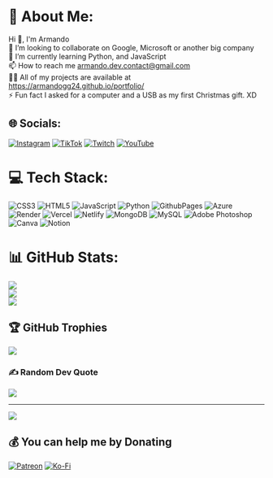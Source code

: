 # 💫 About Me:
Hi 👋, I'm Armando<br>👯 I’m looking to collaborate on Google, Microsoft or another big company<br>🌱 I’m currently learning Python, and JavaScript<br>📫 How to reach me armando.dev.contact@gmail.com<br>👨‍💻 All of my projects are available at https://armandogg24.github.io/portfolio/<br>⚡ Fun fact I asked for a computer and a USB as my first Christmas gift. XD


## 🌐 Socials:
[![Instagram](https://img.shields.io/badge/Instagram-%23E4405F.svg?logo=Instagram&logoColor=white)](https://instagram.com/deceroasenior) [![TikTok](https://img.shields.io/badge/TikTok-%23000000.svg?logo=TikTok&logoColor=white)](https://tiktok.com/@deceroasenior) [![Twitch](https://img.shields.io/badge/Twitch-%239146FF.svg?logo=Twitch&logoColor=white)](https://twitch.tv/deceroasenior) [![YouTube](https://img.shields.io/badge/YouTube-%23FF0000.svg?logo=YouTube&logoColor=white)](https://youtube.com/@UC-Vz4bxIOR7XcwIHxD2QwgQ) 

# 💻 Tech Stack:
![CSS3](https://img.shields.io/badge/css3-%231572B6.svg?style=for-the-badge&logo=css3&logoColor=white) ![HTML5](https://img.shields.io/badge/html5-%23E34F26.svg?style=for-the-badge&logo=html5&logoColor=white) ![JavaScript](https://img.shields.io/badge/javascript-%23323330.svg?style=for-the-badge&logo=javascript&logoColor=%23F7DF1E) ![Python](https://img.shields.io/badge/python-3670A0?style=for-the-badge&logo=python&logoColor=ffdd54) ![GithubPages](https://img.shields.io/badge/github%20pages-121013?style=for-the-badge&logo=github&logoColor=white) ![Azure](https://img.shields.io/badge/azure-%230072C6.svg?style=for-the-badge&logo=microsoftazure&logoColor=white) ![Render](https://img.shields.io/badge/Render-%46E3B7.svg?style=for-the-badge&logo=render&logoColor=white) ![Vercel](https://img.shields.io/badge/vercel-%23000000.svg?style=for-the-badge&logo=vercel&logoColor=white) ![Netlify](https://img.shields.io/badge/netlify-%23000000.svg?style=for-the-badge&logo=netlify&logoColor=#00C7B7) ![MongoDB](https://img.shields.io/badge/MongoDB-%234ea94b.svg?style=for-the-badge&logo=mongodb&logoColor=white) ![MySQL](https://img.shields.io/badge/mysql-4479A1.svg?style=for-the-badge&logo=mysql&logoColor=white) ![Adobe Photoshop](https://img.shields.io/badge/adobe%20photoshop-%2331A8FF.svg?style=for-the-badge&logo=adobe%20photoshop&logoColor=white) ![Canva](https://img.shields.io/badge/Canva-%2300C4CC.svg?style=for-the-badge&logo=Canva&logoColor=white) ![Notion](https://img.shields.io/badge/Notion-%23000000.svg?style=for-the-badge&logo=notion&logoColor=white)
# 📊 GitHub Stats:
![](https://github-readme-stats.vercel.app/api?username=armandogg24&theme=dark&hide_border=false&include_all_commits=true&count_private=true)<br/>
![](https://github-readme-streak-stats.herokuapp.com/?user=armandogg24&theme=dark&hide_border=false)<br/>
![](https://github-readme-stats.vercel.app/api/top-langs/?username=armandogg24&theme=dark&hide_border=false&include_all_commits=true&count_private=true&layout=compact)

## 🏆 GitHub Trophies
![](https://github-profile-trophy.vercel.app/?username=armandogg24&theme=ocean_dark&no-frame=false&no-bg=true&margin-w=4)

### ✍️ Random Dev Quote
![](https://quotes-github-readme.vercel.app/api?type=horizontal&theme=gruvbox)

---
[![](https://visitcount.itsvg.in/api?id=armandogg24&icon=0&color=1)](https://visitcount.itsvg.in)

  ## 💰 You can help me by Donating
  [![Patreon](https://img.shields.io/badge/Patreon-F96854?style=for-the-badge&logo=patreon&logoColor=white)](https://patreon.com/deceroasenior) [![Ko-Fi](https://img.shields.io/badge/Ko--fi-F16061?style=for-the-badge&logo=ko-fi&logoColor=white)](https://ko-fi.com/deceroasenior) 

  
<!-- Proudly created with GPRM ( https://gprm.itsvg.in ) -->
